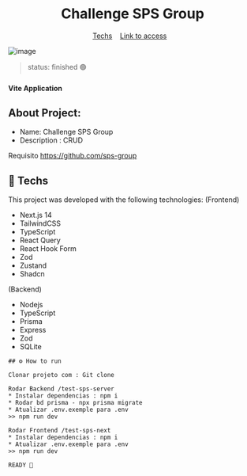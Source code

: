 
<h1 align="center">Challenge SPS Group</h1>

<p align="center">
  <a href="#-techs">Techs</a>&nbsp;&nbsp;&nbsp;
  <a href="#-link">Link to access</a>&nbsp;&nbsp;&nbsp;
 
</p>


![image](https://github.com/feelipesantana/test-sps/assets/130864526/40e14a19-d41a-493a-ab2a-7c1a5074be62)



> status: finished 🟢

#### Vite Application

## About Project: 

+ Name: Challenge SPS Group
+ Description : CRUD 
  
Requisito
https://github.com/sps-group

## 🚀 Techs

This project was developed with the following technologies:
(Frontend)
- Next.js 14
- TailwindCSS
- TypeScript
- React Query
- React Hook Form
- Zod
- Zustand
- Shadcn

(Backend)
- Nodejs
- TypeScript
- Prisma
- Express
- Zod
- SQLite
  

```
## ⚙️ How to run

Clonar projeto com : Git clone

Rodar Backend /test-sps-server
* Instalar dependencias : npm i
* Rodar bd prisma - npx prisma migrate
* Atualizar .env.exemple para .env
>> npm run dev

Rodar Frontend /test-sps-next
* Instalar dependencias : npm i
* Atualizar .env.exemple para .env
>> npm run dev

READY 🚀

```

